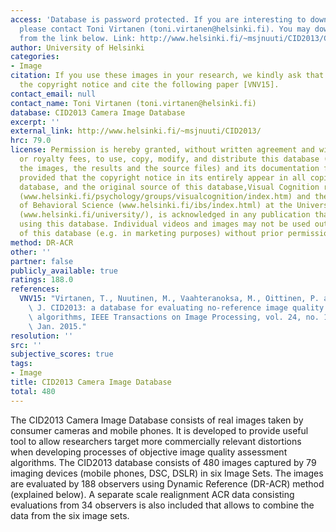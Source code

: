 ```yaml
---
access: 'Database is password protected. If you are interesting to download the database,
  please contact Toni Virtanen (toni.virtanen@helsinki.fi). You may download the database
  from the link below. Link: http://www.helsinki.fi/~msjnuuti/CID2013/CID2013.zip'
author: University of Helsinki
categories:
- Image
citation: If you use these images in your research, we kindly ask that you follow
  the copyright notice and cite the following paper [VNV15].
contact_email: null
contact_name: Toni Virtanen (toni.virtanen@helsinki.fi)
database: CID2013 Camera Image Database
excerpt: ''
external_link: http://www.helsinki.fi/~msjnuuti/CID2013/
hrc: 79.0
license: Permission is hereby granted, without written agreement and without license
  or royalty fees, to use, copy, modify, and distribute this database (the videos,
  the images, the results and the source files) and its documentation for any purpose,
  provided that the copyright notice in its entirely appear in all copies of this
  database, and the original source of this database,Visual Cognition research group
  (www.helsinki.fi/psychology/groups/visualcognition/index.htm) and the Institute
  of Behavioral Science (www.helsinki.fi/ibs/index.html) at the University Helsinki
  (www.helsinki.fi/university/), is acknowledged in any publication that reports research
  using this database. Individual videos and images may not be used outside the scope
  of this database (e.g. in marketing purposes) without prior permission.
method: DR-ACR
other: ''
partner: false
publicly_available: true
ratings: 188.0
references:
  VNV15: "Virtanen, T., Nuutinen, M., Vaahteranoksa, M., Oittinen, P. and H\xE4kkinen,\
    \ J. CID2013: a database for evaluating no-reference image quality assessment\
    \ algorithms, IEEE Transactions on Image Processing, vol. 24, no. 1, pp. 390-402,\
    \ Jan. 2015."
resolution: ''
src: ''
subjective_scores: true
tags:
- Image
title: CID2013 Camera Image Database
total: 480
---
```


The CID2013 Camera Image Database consists of real images taken by consumer cameras and mobile phones. It is developed to provide useful tool to allow researchers target more commercially relevant distortions when developing processes of objective image quality assessment algorithms. The CID2013 database consists of 480 images captured by 79 imaging devices (mobile phones, DSC, DSLR) in six Image Sets. The images are evaluated by 188 observers using Dynamic Reference (DR-ACR) method (explained below). A separate scale realignment ACR data consisting evaluations from 34 observers is also included that allows to combine the data from the six image sets.